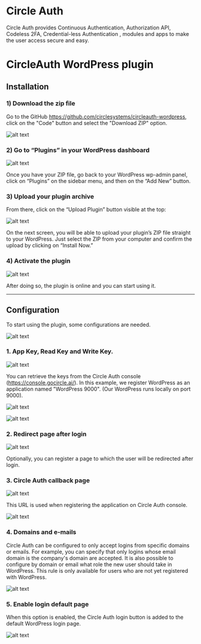 # Circle Auth
Circle Auth provides Continuous Authentication, Authorization API, Codeless 2FA, Credential-less Authentication , modules and apps to make the user access secure and easy.

# CircleAuth WordPress plugin

## Installation

### 1) Download the zip file

Go to the GitHub https://github.com/circlesystems/circleauth-wordpress, click on the "Code" button and select the "Download ZIP" option.

![alt text](docs/images/image20.png)


### 2) Go to “Plugins” in your WordPress dashboard

![alt text](docs/images/image1.png) 


Once you have your ZIP file, go back to your WordPress wp-admin panel, click on “Plugins” on the sidebar menu, and then on the “Add New” button.


### 3) Upload your plugin archive

From there, click on the “Upload Plugin” button visible at the top:


![alt text](docs/images/image25.png)

On the next screen, you will be able to upload your plugin’s ZIP file straight to your WordPress. Just select the ZIP from your computer and confirm the upload by clicking on “Install Now.”

### 4) Activate the plugin

![alt text](docs/images/image28.png)

After doing so, the plugin is online and you can start using it.

<hr>
 
## Configuration

To start using the plugin, some configurations are needed. 

![alt text](docs/images/image35.png)
 

### 1. App Key, Read Key and Write Key. 

![alt text](docs/images/image45.png)

You can retrieve the keys from the Circle Auth console (https://console.gocircle.ai/).
In this example, we register WordPress as an application named "WordPress 9000".
(Our WordPress runs locally on port 9000).
 
![alt text](docs/images/image50.png)

 
![alt text](docs/images/image55.png)

### 2. Redirect page after login

![alt text](docs/images/image58.png)

Optionally, you can register a page to which the user will be redirected after login.


### 3. Circle Auth callback page

![alt text](docs/images/image60.png)

This URL is used when registering the application on Circle Auth console.

![alt text](docs/images/image65.png)

### 4. Domains and e-mails

Circle Auth can be configured to only accept logins from specific domains or emails.
For example, you can specify that only logins whose email domain is the company's domain are accepted.
It is also possible to configure by domain or email what role the new user should take in WordPress. This rule is only available for users who are not yet registered with WordPress.

![alt text](docs/images/image70.png)

### 5. Enable login default page

When this option is enabled, the Circle Auth login button is added to the default WordPress login page.

![alt text](docs/images/image41.png)


